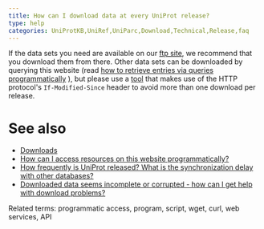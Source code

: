 ```yaml
---
title: How can I download data at every UniProt release?
type: help
categories: UniProtKB,UniRef,UniParc,Download,Technical,Release,faq
---
```


If the data sets you need are available on our [ftp site](https://ftp.uniprot.org/pub/databases/uniprot/), we recommend that you download them from there. Other data sets can be downloaded by querying this website (read [how to retrieve entries via queries programmatically](https://www.uniprot.org/help/api_queries) ), but please use a [tool](https://www.uniprot.org/help/api_downloading) that makes use of the HTTP protocol's `If-Modified-Since` header to avoid more than one download per release.

# See also

-   [Downloads](https://www.uniprot.org/downloads)
-   [How can I access resources on this website programmatically?](https://www.uniprot.org/help/programmatic_access)
-   [How frequently is UniProt released? What is the synchronization delay with other databases?](https://www.uniprot.org/help/synchronization)
-   [Downloaded data seems incomplete or corrupted - how can I get help with download problems?](https://www.uniprot.org/help/metalink)

Related terms: programmatic access, program, script, wget, curl, web services, API

